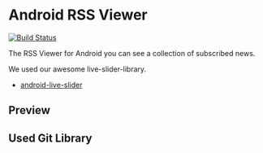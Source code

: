 # Android RSS Viewer

[![Build Status](https://travis-ci.org/Park-Wonbin/android-rss-viewer.svg?branch=master)](https://travis-ci.org/Park-Wonbin/android-rss-viewer)


The RSS Viewer for Android you can see a collection of subscribed news.

We used our awesome live-slider-library.
- [android-live-slider](https://github.com/shhj1998/android-live-slider)



Preview
------------



Used Git Library
------------
